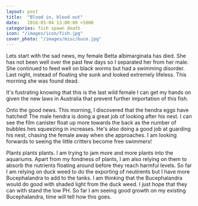 ```yaml
---
layout: post
title:  "Blood in, blood out"
date:   2016-05-04 13:00:00 +1000
categories: fish spawn death
icon: "/images/icon/fish.jpg"
cover_photo: "/images/misc/buce.jpg"
---
```


Lets start with the sad news, my female Betta albimarginata has died. She has
not been well over the past few days so I separated her from her male. She
continued to feed well on black worms but had a swimming disorder. Last night,
instead of floating she sunk and looked extremely lifeless. This morning she was
found dead.

It's fustrating knowing that this is the last wild female I can get my hands on
given the new laws in Australia that prevent further importation of this fish.

Onto the good news. This morning, I discovered that the hendra eggs have
hatched! The male hendra is doing a great job of looking after his nest. I can
see the film canister float up more towards the back as the number of bubbles
hes squeezing in increases. He's also doing a good job at guarding his nest,
chasing the female away when she approaches. I am looking forwards to seeing the
little critters become free swimmers!

Plants plants plants. I am trying to jam more and more plants into the aquariums.
Apart from my fondness of plants, I am also relying on them to absorb the
nutrients floating around before they reach harmful levels. So far I am relying
on duck weed to do the exporting of neutirents but I have more Bucephalandra to add to the tanks. I am thinking that the Bucephalandra would do
good with shaded light from the duck weed. I just hope that they can with stand
the low PH. So far I am seeing good growth on my existing Bucephalandra, time
will tell how this goes.
